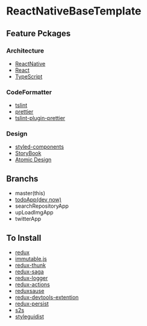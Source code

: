 # ReactNativeBaseTemplate

## Feature Pckages

### Architecture

- [ReactNative](https://github.com/facebook/react-native)
- [React](https://github.com/facebook/react/)
- [TypeScript](https://github.com/Microsoft/TypeScript)


### CodeFormatter

- [tslint](https://github.com/palantir/tslint)
- [prettier](https://github.com/prettier/prettier)
- [tslint-plugin-prettier](https://github.com/ikatyang/tslint-plugin-prettier)


### Design

- [styled-components](https://github.com/storybooks/storybook)
- [StoryBook](https://github.com/storybooks/storybook)
- [Atomic Design](http://bradfrost.com/blog/post/atomic-web-design/)


## Branchs

- master(this)
- [todoApp(dev now)](https://github.com/clomaru/react-native-base-templates/tree/todoApp)
- searchRepositoryApp
- upLoadImgApp
- twitterApp


## To Install

- [redux](https://redux.js.org/)
- [immutable.js](https://github.com/facebook/immutable-js)
- [redux-thunk](https://github.com/reduxjs/redux-thunk)
- [redux-saga](https://github.com/redux-saga/redux-saga/)
- [redux-logger](https://github.com/evgenyrodionov/redux-logger)
- [redux-actions](https://github.com/redux-utilities/redux-actions)
- [reduxsause](https://github.com/infinitered/reduxsauce)
- [redux-devtools-extention](https://github.com/zalmoxisus/redux-devtools-extension)
- [redux-persist](https://github.com/rt2zz/redux-persist)
- [s2s](https://github.com/akameco/s2s)
- [styleguidist](https://github.com/styleguidist/react-styleguidist)
